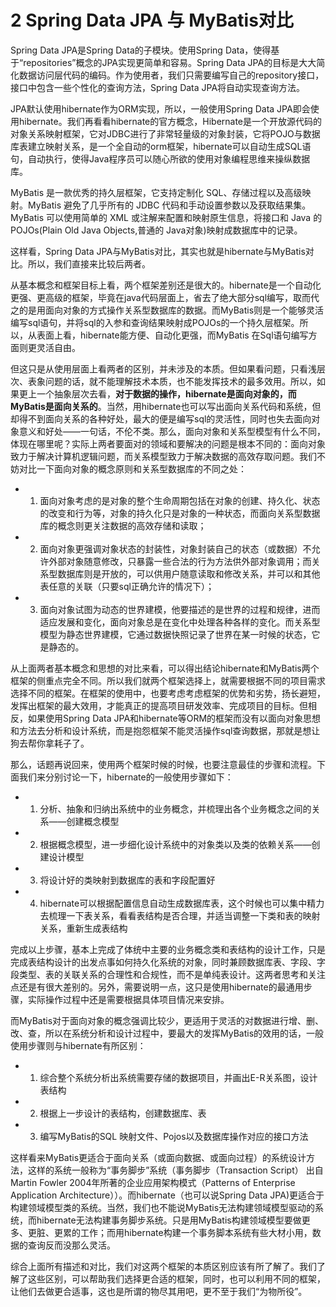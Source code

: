 # 2 Spring Data JPA 与 MyBatis对比

Spring Data JPA是Spring Data的子模块。使用Spring Data，使得基于“repositories”概念的JPA实现更简单和容易。Spring Data JPA的目标是大大简化数据访问层代码的编码。作为使用者，我们只需要编写自己的repository接口，接口中包含一些个性化的查询方法，Spring Data JPA将自动实现查询方法。

JPA默认使用hibernate作为ORM实现，所以，一般使用Spring Data JPA即会使用hibernate。我们再看看hibernate的官方概念，Hibernate是一个开放源代码的对象关系映射框架，它对JDBC进行了非常轻量级的对象封装，它将POJO与数据库表建立映射关系，是一个全自动的orm框架，hibernate可以自动生成SQL语句，自动执行，使得Java程序员可以随心所欲的使用对象编程思维来操纵数据库。

MyBatis 是一款优秀的持久层框架，它支持定制化 SQL、存储过程以及高级映射。MyBatis 避免了几乎所有的 JDBC 代码和手动设置参数以及获取结果集。MyBatis 可以使用简单的 XML 或注解来配置和映射原生信息，将接口和 Java 的 POJOs(Plain Old Java Objects,普通的 Java对象)映射成数据库中的记录。

这样看，Spring Data JPA与MyBatis对比，其实也就是hibernate与MyBatis对比。所以，我们直接来比较后两者。

从基本概念和框架目标上看，两个框架差别还是很大的。hibernate是一个自动化更强、更高级的框架，毕竟在java代码层面上，省去了绝大部分sql编写，取而代之的是用面向对象的方式操作关系型数据库的数据。而MyBatis则是一个能够灵活编写sql语句，并将sql的入参和查询结果映射成POJOs的一个持久层框架。所以，从表面上看，hibernate能方便、自动化更强，而MyBatis 在Sql语句编写方面则更灵活自由。

但这只是从使用层面上看两者的区别，并未涉及的本质。但如果看问题，只看浅层次、表象问题的话，就不能理解技术本质，也不能发挥技术的最多效用。所以，如果更上一个抽象层次去看，**对于数据的操作，hibernate是面向对象的，而MyBatis是面向关系的**。当然，用hibernate也可以写出面向关系代码和系统，但却得不到面向关系的各种好处，最大的便是编写sql的灵活性，同时也失去面向对象意义和好处——一句话，不伦不类。那么，面向对象和关系型模型有什么不同，体现在哪里呢？实际上两者要面对的领域和要解决的问题是根本不同的：面向对象致力于解决计算机逻辑问题，而关系模型致力于解决数据的高效存取问题。我们不妨对比一下面向对象的概念原则和关系型数据库的不同之处：

- 1. 面向对象考虑的是对象的整个生命周期包括在对象的创建、持久化、状态的改变和行为等，对象的持久化只是对象的一种状态，而面向关系型数据库的概念则更关注数据的高效存储和读取；
- 2. 面向对象更强调对象状态的封装性，对象封装自己的状态（或数据）不允许外部对象随意修改，只暴露一些合法的行为方法供外部对象调用；而关系型数据库则是开放的，可以供用户随意读取和修改关系，并可以和其他表任意的关联（只要sql正确允许的情况下）；
- 3. 面向对象试图为动态的世界建模，他要描述的是世界的过程和规律，进而适应发展和变化，面向对象总是在变化中处理各种各样的变化。而关系型模型为静态世界建模，它通过数据快照记录了世界在某一时候的状态，它是静态的。

从上面两者基本概念和思想的对比来看，可以得出结论hibernate和MyBatis两个框架的侧重点完全不同。所以我们就两个框架选择上，就需要根据不同的项目需求选择不同的框架。在框架的使用中，也要考虑考虑框架的优势和劣势，扬长避短，发挥出框架的最大效用，才能真正的提高项目研发效率、完成项目的目标。但相反，如果使用Spring Data JPA和hibernate等ORM的框架而没有以面向对象思想和方法去分析和设计系统，而是抱怨框架不能灵活操作sql查询数据，那就是想让狗去帮你拿耗子了。

那么，话题再说回来，使用两个框架时候的时候，也要注意最佳的步骤和流程。下面我们来分别讨论一下，hibernate的一般使用步骤如下：

- 1. 分析、抽象和归纳出系统中的业务概念，并梳理出各个业务概念之间的关系——创建概念模型
- 2. 根据概念模型，进一步细化设计系统中的对象类以及类的依赖关系——创建设计模型
- 3. 将设计好的类映射到数据库的表和字段配置好
- 4. hibernate可以根据配置信息自动生成数据库表，这个时候也可以集中精力去梳理一下表关系，看看表结构是否合理，并适当调整一下类和表的映射关系，重新生成表结构

完成以上步骤，基本上完成了体统中主要的业务概念类和表结构的设计工作，只是完成表结构设计的出发点事如何持久化系统的对象，同时兼顾数据库表、字段、字段类型、表的关联关系的合理性和合规性，而不是单纯表设计。这两者思考和关注点还是有很大差别的。另外，需要说明一点，这只是使用hibernate的最通用步骤，实际操作过程中还是需要根据具体项目情况来安排。

而MyBatis对于面向对象的概念强调比较少，更适用于灵活的对数据进行增、删、改、查，所以在系统分析和设计过程中，要最大的发挥MyBatis的效用的话，一般使用步骤则与hibernate有所区别：

- 1. 综合整个系统分析出系统需要存储的数据项目，并画出E-R关系图，设计表结构
- 2. 根据上一步设计的表结构，创建数据库、表
- 3. 编写MyBatis的SQL 映射文件、Pojos以及数据库操作对应的接口方法

这样看来MyBatis更适合于面向关系（或面向数据、或面向过程）的系统设计方法，这样的系统一般称为“事务脚步”系统（事务脚步（Transaction Script） 出自Martin Fowler 2004年所著的企业应用架构模式（Patterns of Enterprise Application Architecture））。而hibernate（也可以说Spring Data JPA)更适合于构建领域模型类的系统。当然，我们也不能说MyBatis无法构建领域模型驱动的系统，而hibernate无法构建事务脚步系统。只是用MyBatis构建领域模型要做更多、更脏、更累的工作；而用hibernate构建一个事务脚本系统有些大材小用，数据的查询反而没那么灵活。

综合上面所有描述和对比，我们对这两个框架的本质区别应该有所了解了。我们了解了这些区别，可以帮助我们选择更合适的框架，同时，也可以利用不同的框架，让他们去做更合适事，这也是所谓的物尽其用吧，更不至于我们“为物所役”。